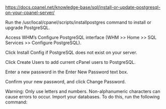 https://docs.cpanel.net/knowledge-base/sql/install-or-update-postgresql-on-your-cpanel-server/

Run the /usr/local/cpanel/scripts/installpostgres command to install or upgrade PostgreSQL.

Access WHM’s Configure PostgreSQL interface (WHM >> Home >> SQL Services >> Configure PostgreSQL).

Click Install Config if PostgreSQL does not exist on your server.


Click Create Users to add current cPanel users to PostgreSQL.

Enter a new password in the Enter New Password text box.

Confirm your new password, and click Change Password.

Warning:
Only use letters and numbers. Non-alphanumeric characters can cause errors to occur.
Import your databases. To do this, run the following command: